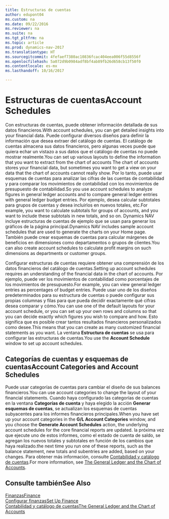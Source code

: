 ```yaml
---
title: Estructuras de cuentas
author: edupont04
ms.custom: na
ms.date: 09/22/2016
ms.reviewer: na
ms.suite: na
ms.tgt_pltfrm: na
ms.topic: article
ms.prod: dynamics-nav-2017
ms.translationtype: HT
ms.sourcegitcommit: 4fefaef7380ac10836fcac404eea006f55d8556f
ms.openlocfilehash: 5a072d9b0984adf8bf4ab89fb26d658cb13f50f0
ms.contentlocale: es-mx
ms.lasthandoff: 10/16/2017

---
```


# <a name="account-schedules"></a><span data-ttu-id="6ece2-102">Estructuras de cuentas</span><span class="sxs-lookup"><span data-stu-id="6ece2-102">Account Schedules</span></span>
<span data-ttu-id="6ece2-103">Con estructuras de cuentas, puede obtener información detallada de sus datos financieros.</span><span class="sxs-lookup"><span data-stu-id="6ece2-103">With account schedules, you can get detailed insights into your financial data.</span></span> <span data-ttu-id="6ece2-104">Puede configurar diversos diseños para definir la información que desea extraer del catálogo de cuentas. El catálogo de cuentas almacena sus datos financieros, pero algunas veces puede que quiera echar un vistazo a sus datos que el catálogo de cuentas no puede mostrar realmente.</span><span class="sxs-lookup"><span data-stu-id="6ece2-104">You can set up various layouts to define the information that you want to extract from the chart of accounts The chart of accounts stores your financial data, but sometimes you want to get a view on your data that the chart of accounts cannot really show.</span></span> <span data-ttu-id="6ece2-105">Por lo tanto, puede usar esquemas de cuentas para analizar las cifras de las cuentas de contabilidad y para comparar los movimientos de contabilidad con los movimientos de presupuesto de contabilidad.</span><span class="sxs-lookup"><span data-stu-id="6ece2-105">So you use account schedules to analyze figures in general ledger accounts and to compare general ledger entries with general ledger budget entries.</span></span>
<span data-ttu-id="6ece2-106">Por ejemplo, desea calcular subtotales para grupos de cuentas y desea incluirlos en nuevos totales, etc.</span><span class="sxs-lookup"><span data-stu-id="6ece2-106">For example, you want to calculate subtotals for groups of accounts, and you want to include these subtotals in new totals, and so on.</span></span>
<span data-ttu-id="6ece2-107">Dynamics NAV incluye estructuras de cuentas de ejemplo que se usan para generar los gráficos de la página principal.</span><span class="sxs-lookup"><span data-stu-id="6ece2-107">Dynamics NAV includes sample account schedules that are used to generate the charts on your Home page.</span></span> <span data-ttu-id="6ece2-108">También puede crear esquemas de cuentas para calcular márgenes de beneficios en dimensiones como departamentos o grupos de clientes.</span><span class="sxs-lookup"><span data-stu-id="6ece2-108">You can also create account schedules to calculate profit margins on such dimensions as departments or customer groups.</span></span>  

<span data-ttu-id="6ece2-109">Configurar estructuras de cuentas requiere obtener una comprensión de los datos financieros del catálogo de cuentas.</span><span class="sxs-lookup"><span data-stu-id="6ece2-109">Setting up account schedules requires an understanding of the financial data in the chart of accounts.</span></span>
<span data-ttu-id="6ece2-110">Por ejemplo, puede ver los movimientos de contabilidad como porcentajes de los movimientos de presupuesto.</span><span class="sxs-lookup"><span data-stu-id="6ece2-110">For example, you can view general ledger entries as percentages of budget entries.</span></span>
<span data-ttu-id="6ece2-111">Puede usar uno de los diseños predeterminados para su estructura de cuentas o puede configurar sus propias columnas y filas para que pueda decidir exactamente qué cifras desea comparar y cómo.</span><span class="sxs-lookup"><span data-stu-id="6ece2-111">You can use one of the default layouts for your account schedule, or you can set up your own rows and columns so that you can decide exactly which figures you wish to compare and how.</span></span>
<span data-ttu-id="6ece2-112">Esto significa que es posible crear tantos resultados financieros personalizados como desee.</span><span class="sxs-lookup"><span data-stu-id="6ece2-112">This means that you can create as many customized financial statements as you want.</span></span> <span data-ttu-id="6ece2-113">La ventana **Estructura de cuentas** se usa para configurar las estructuras de cuentas.</span><span class="sxs-lookup"><span data-stu-id="6ece2-113">You use the **Account Schedule** window to set up account schedules.</span></span>  

## <a name="account-categories-and-account-schedules"></a><span data-ttu-id="6ece2-114">Categorías de cuentas y esquemas de cuentas</span><span class="sxs-lookup"><span data-stu-id="6ece2-114">Account Categories and Account Schedules</span></span>
<span data-ttu-id="6ece2-115">Puede usar categorías de cuentas para cambiar el diseño de sus balances financieros.</span><span class="sxs-lookup"><span data-stu-id="6ece2-115">You can use account categories to change the layout of your financial statements.</span></span> <span data-ttu-id="6ece2-116">Cuando haya configurado las categorías de cuentas en la ventana **Categorías de cuenta** y haya elegido la acción **Generar esquemas de cuentas**, se actualizan los esquemas de cuentas subyacentes para los informes financieros principales.</span><span class="sxs-lookup"><span data-stu-id="6ece2-116">When you have set up your account categories in the **G/L Account Categories** window, and you choose the **Generate Account Schedules** action, the underlying account schedules for the core financial reports are updated.</span></span> <span data-ttu-id="6ece2-117">la próxima vez que ejecute uno de estos informes, como el estado de cuenta de saldo, se agregan los nuevos totales y subtotales en función de los cambios que haya realizado.</span><span class="sxs-lookup"><span data-stu-id="6ece2-117">the next time you run one of these reports, such as the balance statement, new totals and subentries are added, based on your changes.</span></span> <span data-ttu-id="6ece2-118">Para obtener más información, consulte [Contabilidad y catálogo de cuentas](finance-general-ledger.md).</span><span class="sxs-lookup"><span data-stu-id="6ece2-118">For more information, see [The General Ledger and the Chart of Accounts](finance-general-ledger.md).</span></span>    
## <a name="see-also"></a><span data-ttu-id="6ece2-119">Consulte también</span><span class="sxs-lookup"><span data-stu-id="6ece2-119">See Also</span></span>
[<span data-ttu-id="6ece2-120">Finanzas</span><span class="sxs-lookup"><span data-stu-id="6ece2-120">Finance</span></span>](finance.md)  
[<span data-ttu-id="6ece2-121">Configurar finanzas</span><span class="sxs-lookup"><span data-stu-id="6ece2-121">Set Up Finance</span></span>](finance-setup-finance.md)  
[<span data-ttu-id="6ece2-122">Contabilidad y catálogo de cuentas</span><span class="sxs-lookup"><span data-stu-id="6ece2-122">The General Ledger and the Chart of Accounts</span></span>](finance-general-ledger.md)  

